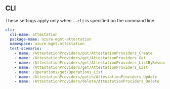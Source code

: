 ## CLI

These settings apply only when `--cli` is specified on the command line.

``` yaml $(cli)
cli:
  cli-name: attestation
  package-name: azure-mgmt-attestation
  namespace: azure.mgmt.attestation
  test-scenario:
    - name: /AttestationProviders/put/AttestationProviders_Create
    - name: /AttestationProviders/get/AttestationProviders_Get
    - name: /AttestationProviders/get/AttestationProviders_ListByResourceGroup
    - name: /AttestationProviders/get/AttestationProviders_List
    - name: /Operations/get/Operations_List
    - name: /AttestationProviders/patch/AttestationProviders_Update
    - name: /AttestationProviders/delete/AttestationProviders_Delete
```
